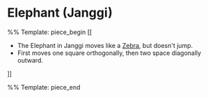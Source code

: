 # Elephant (Janggi)

%% Template: piece_begin
[[
* The Elephant in Janggi moves like a [Zebra](zebra.html), but
  doesn't jump.
* First moves one square orthogonally, then two space diagonally outward.


]]

%% Template: piece_end


